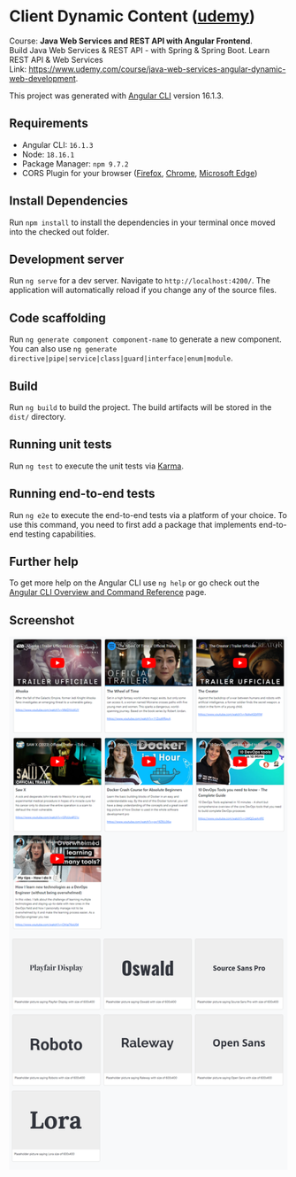 # Client Dynamic Content ([udemy](https://www.udemy.com))

Course: <b>Java Web Services and REST API with Angular Frontend</b>.<br/>
Build Java Web Services & REST API - with Spring & Spring Boot. Learn REST API & Web Services <br/>
Link: https://www.udemy.com/course/java-web-services-angular-dynamic-web-development.

This project was generated with [Angular CLI](https://github.com/angular/angular-cli) version 16.1.3.

## Requirements

- Angular CLI: `16.1.3`
- Node: `18.16.1`
- Package Manager: `npm 9.7.2`
- CORS Plugin for your browser (<a href="https://addons.mozilla.org/en-US/firefox/addon/cors-everywhere/">Firefox</a>, <a href="https://chrome.google.com/webstore/detail/allow-cors-access-control/lhobafahddgcelffkeicbaginigeejlf">Chrome</a>, <a href="https://chrome.google.com/webstore/detail/allow-cors-access-control/lhobafahddgcelffkeicbaginigeejlf">Microsoft Edge</a>)

## Install Dependencies

Run `npm install` to install the dependencies in your terminal once moved into the checked out folder.

## Development server

Run `ng serve` for a dev server. Navigate to `http://localhost:4200/`. The application will automatically reload if you change any of the source files.

## Code scaffolding

Run `ng generate component component-name` to generate a new component. You can also use `ng generate directive|pipe|service|class|guard|interface|enum|module`.

## Build

Run `ng build` to build the project. The build artifacts will be stored in the `dist/` directory.

## Running unit tests

Run `ng test` to execute the unit tests via [Karma](https://karma-runner.github.io).

## Running end-to-end tests

Run `ng e2e` to execute the end-to-end tests via a platform of your choice. To use this command, you need to first add a package that implements end-to-end testing capabilities.

## Further help

To get more help on the Angular CLI use `ng help` or go check out the [Angular CLI Overview and Command Reference](https://angular.io/cli) page.

## Screenshot

<img src="./screenshot.png" style="max-width:100%;">
